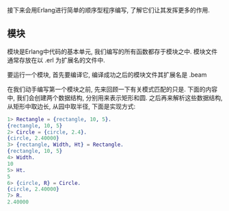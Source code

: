 
接下来会用Erlang进行简单的顺序型程序编写, 了解它们让其发挥更多的作用.

## 模块

模块是Erlang中代码的基本单元, 我们编写的所有函数都存于模块之中. 模块文件通常存放在以 .erl 为扩展名的文件中.

要运行一个模块, 首先要编译它, 编译成功之后的模块文件其扩展名是 .beam 

在我们动手编写第一个模块之前, 先来回顾一下有关模式匹配的只是. 下面的内容中, 我们会创建两个数据结构, 分别用来表示矩形和圆. 之后再来解析这些数据结构, 从矩形中取边长, 从园中取半径, 下面是实现方式:

```erl
1> Rectangle = {rectangle, 10, 5}.
{rectangle, 10, 5}
2> Circle = {circle, 2.4}.
{circle, 2.40000}
3> {rectangle, Width, Ht} = Rectangle.
{rectangle, 10, 5}
4> Width.
10
5> Ht.
5
6> {circle, R} = Circle.
{circle, 2.40000}
7> R.
2.40000
```
